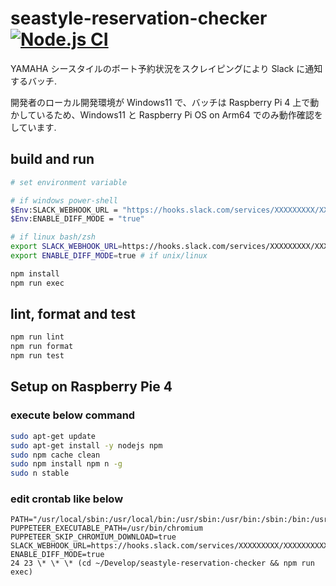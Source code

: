 # seastyle-reservation-checker [![Node.js CI](https://github.com/ymizushi/seastyle-reservation-checker/actions/workflows/node.js.yml/badge.svg)](https://github.com/ymizushi/seastyle-reservation-checker/actions/workflows/node.js.yml)

YAMAHA シースタイルのボート予約状況をスクレイピングにより Slack に通知するバッチ.

開発者のローカル開発環境が Windows11 で、バッチは Raspberry Pi 4 上で動かしているため、Windows11 と Raspberry Pi OS on Arm64 でのみ動作確認をしています.

## build and run

```sh
# set environment variable

# if windows power-shell
$Env:SLACK_WEBHOOK_URL = "https://hooks.slack.com/services/XXXXXXXXX/XXXXXXXXXXX/XXXXXXXXXXXXXXXXXXXXXXXX"
$Env:ENABLE_DIFF_MODE = "true"

# if linux bash/zsh
export SLACK_WEBHOOK_URL=https://hooks.slack.com/services/XXXXXXXXX/XXXXXXXXXXX/XXXXXXXXXXXXXXXXXXXXXXXX
export ENABLE_DIFF_MODE=true # if unix/linux

npm install
npm run exec
```

## lint, format and test

```sh
npm run lint
npm run format
npm run test
```

## Setup on Raspberry Pie 4

### execute below command

```sh
sudo apt-get update
sudo apt-get install -y nodejs npm
sudo npm cache clean
sudo npm install npm n -g
sudo n stable
```

### edit crontab like below

```crontab
PATH="/usr/local/sbin:/usr/local/bin:/usr/sbin:/usr/bin:/sbin:/bin:/usr/local/games:/usr/games"
PUPPETEER_EXECUTABLE_PATH=/usr/bin/chromium
PUPPETEER_SKIP_CHROMIUM_DOWNLOAD=true
SLACK_WEBHOOK_URL=https://hooks.slack.com/services/XXXXXXXXX/XXXXXXXXXXX/XXXXXXXXXXXXXXXXXXXXXXXX
ENABLE_DIFF_MODE=true
24 23 \* \* \* (cd ~/Develop/seastyle-reservation-checker && npm run exec)
```
